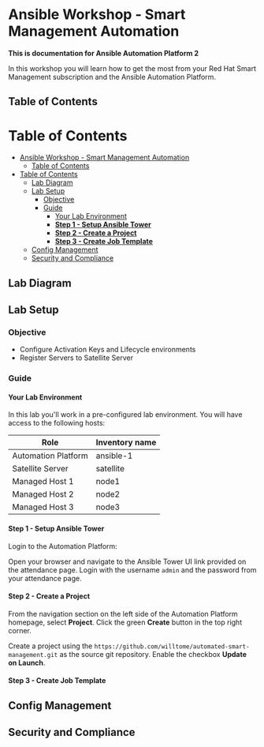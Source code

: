 # Ansible Workshop - Smart Management Automation

**This is documentation for Ansible Automation Platform 2**

In this workshop you will learn how to get the most from your Red Hat Smart Management subscription and the Ansible Automation Platform.

## Table of Contents

# Table of Contents
- [Ansible Workshop - Smart Management Automation](#ansible-workshop---smart-management-automation)
  - [Table of Contents](#table-of-contents)
- [Table of Contents](#table-of-contents-1)
  - [Lab Diagram](#lab-diagram)
  - [Lab Setup](#lab-setup)
    - [Objective](#objective)
    - [Guide](#guide)
      - [Your Lab Environment](#your-lab-environment)
      - [**Step 1 - Setup Ansible Tower**](#step-1---setup-ansible-tower)
      - [**Step 2 - Create a Project**](#step-2---create-a-project)
      - [**Step 3 - Create Job Template**](#step-3---create-job-template)
  - [Config Management](#config-management)
  - [Security and Compliance](#security-and-compliance)


## Lab Diagram
## Lab Setup

### Objective
- Configure Activation Keys and Lifecycle environments
- Register Servers to Satellite Server

### Guide
#### Your Lab Environment

In this lab you'll work in a pre-configured lab environment. You will have access to the following hosts:

| Role                 | Inventory name |
| ---------------------| ---------------|
| Automation Platform  | ansible-1      |
| Satellite Server     | satellite      |
| Managed Host 1       | node1          |
| Managed Host 2       | node2          |
| Managed Host 3       | node3          |

#### **Step 1 - Setup Ansible Tower**

Login to the Automation Platform:

Open your browser and navigate to the Ansible Tower UI link provided on the attendance page. Login with the username `admin` and the password from your attendance page.

#### **Step 2 - Create a Project**

From the navigation section on the left side of the Automation Platform homepage, select **Project**. Click the green **Create** button in the top right corner.

Create a project using the `https://github.com/willtome/automated-smart-management.git` as the source git repository. Enable the checkbox **Update on Launch**.

#### **Step 3 - Create Job Template**

## Config Management
## Security and Compliance

